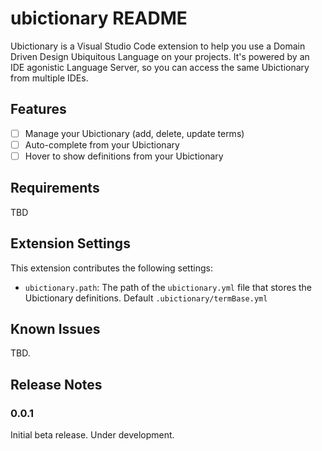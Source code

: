 # ubictionary README

Ubictionary is a Visual Studio Code extension to help you use a Domain Driven Design Ubiquitous Language on your projects.  It's powered by an IDE agonistic Language Server, so you can access the same Ubictionary from multiple IDEs.

## Features

* [ ] Manage your Ubictionary (add, delete, update terms)
* [ ] Auto-complete from your Ubictionary
* [ ] Hover to show definitions from your Ubictionary

## Requirements

TBD

## Extension Settings

This extension contributes the following settings:

* `ubictionary.path`: The path of the `ubictionary.yml` file that stores the Ubictionary definitions.  Default `.ubictionary/termBase.yml`

## Known Issues

TBD.

## Release Notes

### 0.0.1

Initial beta release.  Under development.